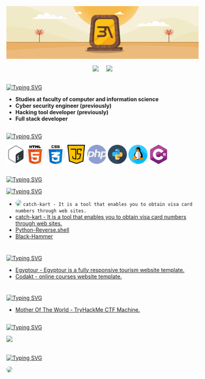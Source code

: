 <!-- Github README -->
<p align="center">
  <img src="assets/banner.jpg">
</p>

<p align="center"><a href="https://github.com/AhmedAbdAlalim-3A">
<img height="165" src="https://github-readme-stats.vercel.app/api?username=AhmedAbdAlalim-3A&show_icons=true&include_all_commits=true&title_color=f7a617&icon_color=f7a617&theme=react&cache_seconds=3200&hide_border=true" /></a>
&nbsp;&nbsp;&nbsp;
<a href="https://github.com/AhmedAbdAlalim-3A"><img src="https://github-readme-stats.vercel.app/api/top-langs/?username=AhmedAbdAlalim-3A&title_color=f7a617&icon_color=f7a617&layout=compact&theme=react&hide_border=true" />
</a></p>

##

[![Typing SVG](https://readme-typing-svg.herokuapp.com?font=Fira+Code&size=25&pause=1000&color=f7a617&repeat=false&width=435&lines=About+me+%3A)](https://github.com/AhmedAbdAlalim-3A)
 * <b>Studies at faculty of computer and information science</b>
 * <b>Cyber security engineer (previously)</b>
 * <b>Hacking tool developer  (previously)</b>
 * <b>Full stack developer</b>
##
  
[![Typing SVG](https://readme-typing-svg.herokuapp.com?font=Fira+Code&size=25&pause=1000&color=f7a617&repeat=false&width=435&lines=Languages+and+Tools%3A)](https://github.com/AhmedAbdAlalim-3A)
<p><img title="shell" alt="shell" width="50px" src="assets/shell.png"/><img title="html-5" alt="html-5" width="50px" src="assets/html-5.png"/> <img title="css" alt="css" width="50px" src="assets/css.png"/> <img title="java-script" alt="java-script" width="50px" src="assets/java-script.png"/> <img title="php" alt="php" width="50px" src="assets/php.png"/> <img title="snakes" alt="snakes" width="50px" src="assets/snakes.png"/> <img title="linux" alt="linux" width="50px" src="assets/linux.png"/> <img title="c-sharp" alt="c-sharp" width="50px" src="assets/c-sharp.png"/></p>
  
##
[![Typing SVG](https://readme-typing-svg.herokuapp.com?font=Fira+Code&size=25&pause=1000&color=f7a617&repeat=false&width=435&lines=Activities+%3A)](https://github.com/AhmedAbdAlalim-3A)

  [![Typing SVG](https://readme-typing-svg.herokuapp.com?font=Fira+Code&size=15&pause=1000&color=f7a617&repeat=false&width=435&lines=Security+Tool%3A)](https://github.com/AhmedAbdAlalim-3A)
   * <a href="https://www.linkedin.com/in/ahmed-abd-alalim-286768299/" target="_blank"><img src="https://img.shields.io/badge/-LinkedIn-%23f7a617?style=for-the-badge&logo=linkedin&logoColor=white" style="border-radius: 30px" target="_blank"></a> `catch-kart - It is a tool that enables you to obtain visa card numbers through web sites.`
   * <a href="https://github.com/AhmedAbdAlalim-3A/catch-kart">catch-kart - It is a tool that enables you to obtain visa card numbers through web sites.</a>
   * <a href="https://github.com/AhmedAbdAlalim-3A/Python-Reverse.shell">Python-Reverse.shell</a> 
   * <a href="https://github.com/AhmedAbdAlalim-3A/Black-Hammer">Black-Hammer</a>
  #
   [![Typing SVG](https://readme-typing-svg.herokuapp.com?font=Fira+Code&size=15&pause=1000&color=f7a617&repeat=false&width=435&lines=Front+End%3A)](https://github.com/AhmedAbdAlalim-3A)
   * <a href="https://github.com/AhmedAbdAlalim-3A/Egyptour">Egyptour - Egyptour is a fully responsive tourism website template.</a>
   * <a href="https://github.com/AhmedAbdAlalim-3A/Codakt">Codakt - online courses website template.</a>
  #
   [![Typing SVG](https://readme-typing-svg.herokuapp.com?font=Fira+Code&size=15&pause=1000&color=f7a617&repeat=false&width=435&lines=CTF+Machines%3A)](https://github.com/AhmedAbdAlalim-3A)
   * <a href="https://github.com/AhmedAbdAlalim-3A/Mother-of-the-world">Mother Of The World  - TryHackMe CTF Machine.</a>
##
  
[![Typing SVG](https://readme-typing-svg.herokuapp.com?font=Fira+Code&size=25&pause=1000&color=f7a617&repeat=false&width=435&lines=Github+Statistics+%3A)](https://github.com/AhmedAbdAlalim-3A)
<p><a href="https://github.com/AhmedAbdAlalim-3A"><img width=650 src="https://github-profile-trophy.vercel.app/?username=AhmedAbdAlalim-3A&theme=dracula&no-frame=true&title=Followers,Stars,Commit,Repository,Issues"/></a></p>

##
  
[![Typing SVG](https://readme-typing-svg.herokuapp.com?font=Fira+Code&size=25&pause=1000&color=f7a617&repeat=false&width=435&lines=Get+in+Touch+%3A+)](https://github.com/AhmedAbdAlalim-3A)
<p><a href="https://www.linkedin.com/in/ahmed-abd-alalim-286768299/" target="_blank"><img src="https://img.shields.io/badge/-LinkedIn-%23f7a617?style=for-the-badge&logo=linkedin&logoColor=white" style="border-radius: 30px" target="_blank"></a></p>
